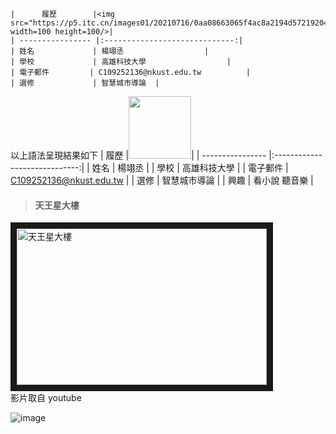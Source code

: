 ```
|      履歷        |<img src="https://p5.itc.cn/images01/20210716/0aa08663065f4ac8a2194d5721920422.jpeg" width=100 height=100/>|
| ---------------- |:-----------------------------:|
| 姓名             | 楊翊丞                  |
| 學校             | 高雄科技大學                  |
| 電子郵件         | C109252136@nkust.edu.tw          |
| 選修             | 智慧城市導論  |
```
以上語法呈現結果如下
|      履歷        |<img src="https://p5.itc.cn/images01/20210716/0aa08663065f4ac8a2194d5721920422.jpeg" width=100 height=100/>|
| ---------------- |:-----------------------------:|
| 姓名             | 楊翊丞                  |
| 學校             | 高雄科技大學                  |
| 電子郵件         | C109252136@nkust.edu.tw          |
| 選修             | 智慧城市導論      |
| 興趣             | 看小說 聽音樂  |

>#### 天王星大樓
<a href="[http://www.youtube.com/watch?feature=player_embedded&v=cIULsEsSR38]" target="_blank"><img src="[http://img.youtube.com/vi/cIULsEsSR38/0](https://www.youtube.com/watch?v=i8hZwbnrYw8).jpg" 
alt="天王星大樓" width="400" height="250" border="10" /></a>
<br>影片取自 youtube


![image](https://github.com/C109252136/113-03-01/assets/161834924/922472c4-8dc9-441c-8b7d-620e4b2d10c3)

